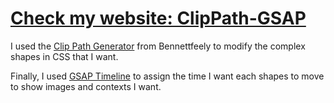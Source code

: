 # [Check my website: ClipPath-GSAP](https://nguy2819.github.io/ClipPath-GSAP/)

I used the [Clip Path Generator](https://bennettfeely.com/clippy/) from Bennettfeely to modify the complex shapes in CSS that I want. 

Finally, I used [GSAP Timeline](https://greensock.com/docs/v3/GSAP/Timeline) to  assign the time I want each shapes to move to show images and contexts I want. 
